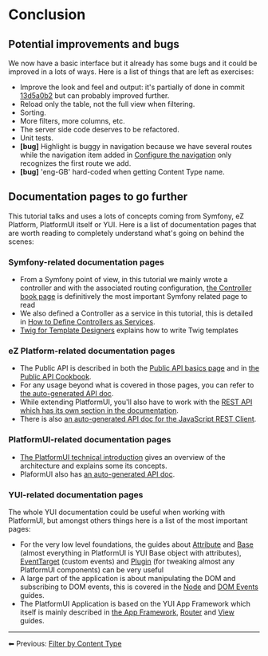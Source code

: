 # Conclusion

## Potential improvements and bugs

We now have a basic interface but it already has some bugs and it could be improved in a lots of ways. Here is a list of things that are left as exercises:

- Improve the look and feel and output: it's partially of done in commit [13d5a0b2](https://github.com/ezsystems/ExtendingPlatformUIConferenceBundle/commit/13d5a0b2f4d957425a751a2cc4cbd6566ed0b57a) but can probably improved further.
- Reload only the table, not the full view when filtering.
- Sorting.
- More filters, more columns, etc.
- The server side code deserves to be refactored.
- Unit tests.
- **\[bug\]** Highlight is buggy in navigation because we have several routes while the navigation item added in [Configure the navigation](5_configure_the_navigation.md) only recognizes the first route we add.
- **\[bug\]** 'eng-GB' hard-coded when getting Content Type name.

## Documentation pages to go further

This tutorial talks and uses a lots of concepts coming from Symfony, eZ Platform, PlatformUI itself or YUI. Here is a list of documentation pages that are worth reading to completely understand what's going on behind the scenes:

### Symfony-related documentation pages

- From a Symfony point of view, in this tutorial we mainly wrote a controller and with the associated routing configuration, [the Controller book page](https://symfony.com/doc/2.8/controller.html) is definitively the most important Symfony related page to read
- We also defined a Controller as a service in this tutorial, this is detailed in [How to Define Controllers as Services](https://symfony.com/doc/2.8/controller/service.html).
- [Twig for Template Designers](http://twig.sensiolabs.org/doc/templates.html) explains how to write Twig templates

### eZ Platform-related documentation pages

- The Public API is described in both the [Public API basics page](../../api/public_php_api_customization.md) and in [the Public API Cookbook](../../api/public_php_api.md#public-api-guide).
- For any usage beyond what is covered in those pages, you can refer to [the auto-generated API doc](http://apidoc.ez.no/sami/trunk/NS/html/index.html).
- While extending PlatformUI, you'll also have to work with the [REST API which has its own section in the documentation](../../api/rest_api_guide.md).
- There is also [an auto-generated API doc for the JavaScript REST Client](http://ezsystems.github.io/javascript-rest-client/).

### PlatformUI-related documentation pages

- [The PlatformUI technical introduction](../../guide/architecture.md) gives an overview of the architecture and explains some its concepts.
- PlaformUI also has [an auto-generated API doc](http://ezsystems.github.io/platformui-javascript-api/).

### YUI-related documentation pages

The whole YUI documentation could be useful when working with PlatformUI, but amongst others things here is a list of the most important pages:

- For the very low level foundations, the guides about [Attribute](http://yuilibrary.com/yui/docs/attribute/) and [Base](http://yuilibrary.com/yui/docs/base/) (almost everything in PlatformUI is YUI Base object with attributes), [EventTarget](http://yuilibrary.com/yui/docs/event-custom/) (custom events) and [Plugin](http://yuilibrary.com/yui/docs/plugin/) (for tweaking almost any PlatformUI components) can be very useful
- A large part of the application is about manipulating the DOM and subscribing to DOM events, this is covered in the [Node](http://yuilibrary.com/yui/docs/node/) and [DOM Events](http://yuilibrary.com/yui/docs/event/) guides.
- The PlatformUI Application is based on the YUI App Framework which itself is mainly described in [the App Framework](http://yuilibrary.com/yui/docs/app/), [Router](http://yuilibrary.com/yui/docs/router/) and [View](http://yuilibrary.com/yui/docs/view/) guides.

------

⬅ Previous: [Filter by Content Type](8_filter_by_content_type.md)

